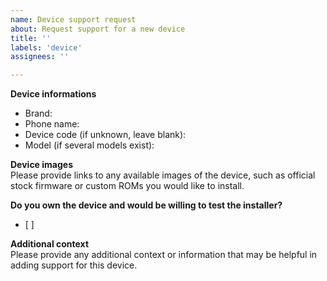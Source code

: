 ```yaml
---
name: Device support request
about: Request support for a new device
title: ''
labels: 'device'
assignees: ''

---
```


**Device informations**
- Brand: 
- Phone name: 
- Device code (if unknown, leave blank): 
- Model (if several models exist): 

**Device images**  
Please provide links to any available images of the device, such as official stock firmware or custom ROMs you would like to install.  

**Do you own the device and would be willing to test the installer?**
- [ ]

**Additional context**  
Please provide any additional context or information that may be helpful in adding support for this device.  
